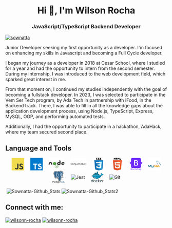 <h1 align="center">Hi 👋, I'm Wilson Rocha</h1>
<h3 align="center">JavaScript/TypeScript Backend Developer</h3>

<p align="left"> <a href="https://github.com/ryo-ma/github-profile-trophy"><img src="https://github-profile-trophy.vercel.app/?username=sownatta" alt="sownatta" /></a> </p>

Junior Developer seeking my first opportunity as a developer. I'm focused on enhancing my skills in Javascript and becoming a Full Cycle developer.

I began my journey as a developer in 2018 at Cesar School, where I studied for a year and had the opportunity to intern from the second semester. During my internship, I was introduced to the web development field, which sparked great interest in me.

From that moment on, I continued my studies independently with the goal of becoming a fullstack developer. In 2023, I was selected to participate in the Vem Ser Tech program, by Ada Tech in partnership with iFood, in the Backend track. There, I was able to fill in all the knowledge gaps about the application development process, using Node.js, TypeScript, Express, MySQL, OOP, and performing automated tests.

Additionally, I had the opportunity to participate in a hackathon, AdaHack, where my team secured second place.

## Language and Tools
<p align="center">
<img align="center" src="https://raw.githubusercontent.com/devicons/devicon/master/icons/javascript/javascript-original.svg" alt="JavaScript" height="40" width="40" style="margin: 0 7px 0 7px">
<img align="center" src="https://raw.githubusercontent.com/devicons/devicon/master/icons/typescript/typescript-original.svg" alt="TypeScript" height="40" width="40" style="margin: 0 7px 0 7px">
<img align="center" src="https://raw.githubusercontent.com/devicons/devicon/master/icons/nodejs/nodejs-original-wordmark.svg" alt="Node.js" height="40" width="50" style="margin: 0 7px 0 7px">
<img align="center" src="https://raw.githubusercontent.com/devicons/devicon/master/icons/express/express-original-wordmark.svg" alt="Express.js" height="38" width="50" style="background-color: white; margin: 0 7px 0 7px">
<img align="center" src="https://raw.githubusercontent.com/devicons/devicon/master/icons/css3/css3-original-wordmark.svg" alt="CSS3" height="40" width="40" style="margin: 0 7px 0 7px">
<img align="center" src="https://raw.githubusercontent.com/devicons/devicon/master/icons/html5/html5-original-wordmark.svg" alt="HTML5" height="40" width="40" style="margin: 0 7px 0 7px">
<img align="center" src="https://raw.githubusercontent.com/devicons/devicon/master/icons/bootstrap/bootstrap-plain-wordmark.svg" alt="Boottrap" height="40" width="40" style="margin: 0 7px 0 7px">
<img align="center" src="https://raw.githubusercontent.com/devicons/devicon/master/icons/mysql/mysql-original-wordmark.svg" alt="MySQL" height="40" width="40" style="margin: 0 7px 0 7px">
<img align="center" src="https://raw.githubusercontent.com/devicons/devicon/master/icons/postgresql/postgresql-original-wordmark.svg" alt="PostgreSQL" height="40" width="40" style="margin: 0 7px 0 7px">
<img align="center" src="https://camo.githubusercontent.com/87882410b423221c16582e2f23590a723cb841ef3458ccdc7b13ba8d5bcc0354/68747470733a2f2f7777772e766563746f726c6f676f2e7a6f6e652f6c6f676f732f6a6573746a73696f2f6a6573746a73696f2d69636f6e2e737667" alt="Jest" height="40" width="40" style="margin: 0 7px 0 7px">
<img align="center" src="https://raw.githubusercontent.com/devicons/devicon/master/icons/docker/docker-original-wordmark.svg" alt="Docker" height="40" width="40" style="margin: 0 7px 0 7px">
<img align="center" src="https://camo.githubusercontent.com/fcafa5ebc1f5f789ae7d012a3ecd8fe7bda49516591caf7c37698f764165d880/68747470733a2f2f7777772e766563746f726c6f676f2e7a6f6e652f6c6f676f732f6769742d73636d2f6769742d73636d2d69636f6e2e737667" alt="Git" height="40" width="40" style="margin: 0 7px 0 7px">
</p>

<p>&nbsp;<img align="center" src="https://github-readme-stats.vercel.app/api?username=sownatta&show_icons=true&locale=en" alt="Sownatta-Github_Stats" height="150" width="250"/>
<img align="center" src="https://github-readme-streak-stats.herokuapp.com/?user=sownatta&" alt="Sownatta-Github_Stats2" height="150" width="260"/>
</p>

## Connect with me:
<p align="left">
<a href="https://linkedin.com/in/wilsonn-rocha" target="blank"><img align="center" src="https://raw.githubusercontent.com/rahuldkjain/github-profile-readme-generator/master/src/images/icons/Social/linked-in-alt.svg" alt="wilsonn-rocha" height="30" width="40"/></a>
<a href="wilsonn.rocha@outlook.com" target="blank"><img align="center" src="https://img.shields.io/badge/Microsoft_Outlook-0078D4?style=for-the-badge&logo=microsoft-outlook&logoColor=white.svg" alt="wilsonn-rocha" height="30" width="150" /></a>
</p>
